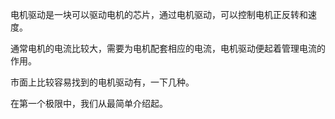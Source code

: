电机驱动是一块可以驱动电机的芯片，通过电机驱动，可以控制电机正反转和速度。

通常电机的电流比较大，需要为电机配套相应的电流，电机驱动便起着管理电流的作用。

市面上比较容易找到的电机驱动有，一下几种。



在第一个极限中，我们从最简单介绍起。

